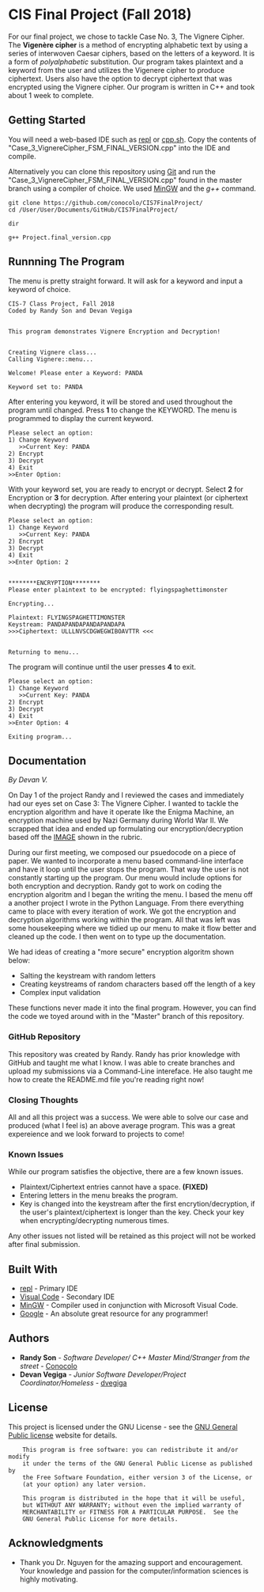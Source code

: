 # CIS Final Project (Fall 2018)

For our final project, we chose to tackle Case No. 3, The Vignere Cipher. The **Vigenère cipher** is a method of encrypting alphabetic text by using a series of interwoven Caesar ciphers, based on the letters of a keyword. It is a form of *polyalphabetic* substitution. Our program takes plaintext and a keyword from the user and utilizes the Vigenere cipher to produce ciphertext. Users also have the option to decrypt ciphertext that was encrypted using the Vignere cipher. Our program is written in C++ and took about 1 week to complete.

## Getting Started

You will need a web-based IDE such as [repl](https://repl.it/) or [cpp.sh](cpp.sh). Copy the contents of "Case_3_VignereCipher_FSM_FINAL_VERSION.cpp" into the IDE and compile.

Alternatively you can clone this repository using [Git](https://git-scm.com/) and run the "Case_3_VignereCipher_FSM_FINAL_VERSION.cpp" found in the master branch using a compiler of choice. We used [MinGW](https://sourceforge.net/projects/mingw-w64/) and the *g++* command.

```
git clone https://github.com/conocolo/CIS7FinalProject/
cd /User/User/Documents/GitHub/CIS7FinalProject/

dir

g++ Project.final_version.cpp
```

## Runnning The Program

The menu is pretty straight forward. It will ask for a keyword and input a keyword of choice. 

```
CIS-7 Class Project, Fall 2018
Coded by Randy Son and Devan Vegiga


This program demonstrates Vignere Encryption and Decryption!


Creating Vignere class...
Calling Vignere::menu...

Welcome! Please enter a Keyword: PANDA

Keyword set to: PANDA
```

After entering you keyword, it will be stored and used throughout the program until changed. Press **1** to change the KEYWORD. The menu is programmed to display the current keyword.

```
Please select an option:
1) Change Keyword
   >>Current Key: PANDA
2) Encrypt
3) Decrypt
4) Exit
>>Enter Option:  
```
With your keyword set, you are ready to encrypt or decrypt. Select **2** for Encryption or **3** for decryption. After entering your plaintext (or ciphertext when decrypting) the program will produce the corresponding result. 

```
Please select an option:
1) Change Keyword
   >>Current Key: PANDA
2) Encrypt
3) Decrypt
4) Exit
>>Enter Option: 2


********ENCRYPTION********
Please enter plaintext to be encrypted: flyingspaghettimonster

Encrypting...

Plaintext: FLYINGSPAGHETTIMONSTER
Keystream: PANDAPANDAPANDAPANDAPA
>>>Ciphertext: ULLLNVSCDGWEGWIBOAVTTR <<<


Returning to menu...
```

The program will continue until the user presses **4** to exit. 

```
Please select an option:
1) Change Keyword
   >>Current Key: PANDA
2) Encrypt
3) Decrypt
4) Exit
>>Enter Option: 4

Exiting program...

```
## Documentation

*By Devan V.*

On Day 1 of the project Randy and I reviewed the cases and immediately had our eyes set on Case 3: The Vignere Cipher. I wanted to tackle the encryption algorithm and have it operate like the Enigma Machine, an encryption machine used by Nazi Germany during World War II. We scrapped that idea and ended up formulating our encryption/decryption based off the [IMAGE](https://www.geeksforgeeks.org/wp-content/uploads/Vigen%C3%A8re_square_shading.png) shown in the rubric. 

During our first meeting, we composed our psuedocode on a piece of paper. We wanted to incorporate a menu based command-line interface and have it loop until the user stops the program. That way the user is not constantly starting up the program. Our menu would include options for both encryption and decryption. Randy got to work on coding the encryption algoritm and I began the writing the menu. I based the menu off a another project I wrote in the Python Language. From there everything came to place with every iteration of work. We got the encryption and decryption algorithms working within the program. All that was left was some housekeeping where we tidied up our menu to make it flow better and cleaned up the code. I then went on to type up the documentation. 

We had ideas of creating a "more secure" encryption algoritm shown below: 

* Salting the keystream with random letters 
* Creating keystreams of random characters based off the length of a key
* Complex input validation

These functions never made it into the final program. However, you can find the code we toyed around with in the "Master" branch of this repository. 

### GitHub Repository

This repository was created by Randy. Randy has prior knowledge with GitHub and taught me what I know. I was able to create branches and upload my submissions via a Command-Line intereface. He also taught me how to create the README.md file you're reading right now!

### Closing Thoughts

All and all this project was a success. We were able to solve our case and produced (what I feel is) an above average program. This was a great expereience and we look forward to projects to come!

### Known Issues

While our program satisfies the objective, there are a few known issues.

* Plaintext/Ciphertext entries cannot have a space. **(FIXED)**
* Entering letters in the menu breaks the program.
* Key is changed into the keystream after the first encrytion/decryption, if the user's plaintext/ciphertext is longer than the key. Check your key when encrypting/decrypting numerous times. 

Any other issues not listed will be retained as this project will not be worked after final submission. 

## Built With

* [repl](https://repl.it/) - Primary IDE
* [Visual Code](https://code.visualstudio.com/) - Secondary IDE
* [MinGW](https://sourceforge.net/projects/mingw-w64/) - Compiler used in conjunction with Microsoft Visual Code.
* [Google](https://google.com) - An absolute great resource for any programmer!

## Authors

* **Randy Son** - *Software Developer/ C++ Master Mind/Stranger from the street* - [Conocolo](https://github.com/conocolo)
* **Devan Vegiga** - *Junior Software Developer/Project Coordinator/Homeless* - [dvegiga](https://github.com/dvegiga)

## License

This project is licensed under the GNU License - see the [GNU General Public license](https://www.gnu.org/licenses/gpl.html) website for details.

```
    This program is free software: you can redistribute it and/or modify
    it under the terms of the GNU General Public License as published by
    the Free Software Foundation, either version 3 of the License, or
    (at your option) any later version.

    This program is distributed in the hope that it will be useful,
    but WITHOUT ANY WARRANTY; without even the implied warranty of
    MERCHANTABILITY or FITNESS FOR A PARTICULAR PURPOSE.  See the
    GNU General Public License for more details.
```

## Acknowledgments

* Thank you Dr. Nguyen for the amazing support and encouragement. Your knowledge and passion for the computer/information sciences is highly motivating. 
